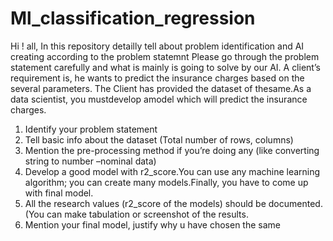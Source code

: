 # Ml_classification_regression
Hi ! all, In this repository detailly tell about problem identification and AI creating according to the problem statemnt
Please go through the problem statement carefully and what is mainly is going to solve by our AI.
A client’s requirement is, he wants to predict the insurance charges based on the several parameters. The Client has provided the dataset of thesame.As a data scientist, you mustdevelop amodel which will predict the insurance charges.                
   1) Identify your problem statement
   2) Tell basic info about the dataset (Total number of rows, columns)
   3) Mention the pre-processing method if you’re doing any (like converting string to number –nominal data)
   4) Develop a good model with r2_score.You can use any machine learning algorithm; you can create many models.Finally, you have to come up with final model.
   5) All the research values (r2_score of the models) should be documented. (You can make tabulation or screenshot of the results.
   6) Mention your final model, justify why u have chosen the same
